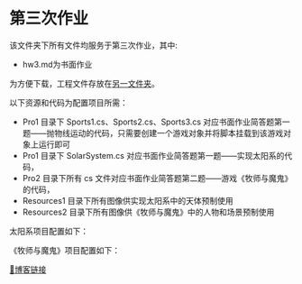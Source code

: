 # 第三次作业

该文件夹下所有文件均服务于第三次作业，其中:
- hw3.md为书面作业

为方便下载，工程文件存放在[另一文件夹](https://github.com/sherryjw/3D-Computer-Game-Programming/tree/master/Homework3-Project)。

以下资源和代码为配置项目所需：
- Pro1 目录下 Sports1.cs、Sports2.cs、Sports3.cs 对应书面作业简答题第一题——抛物线运动的代码，只需要创建一个游戏对象并将脚本挂载到该游戏对象上运行即可
- Pro1 目录下 SolarSystem.cs 对应书面作业简答题第一题——实现太阳系的代码，
- Pro2 目录下所有 cs 文件对应书面作业简答题第二题——游戏《牧师与魔鬼》的代码，
- Resources1 目录下所有图像供实现太阳系中的天体预制使用
- Resources2 目录下所有图像供《牧师与魔鬼》中的人物和场景预制使用

太阳系项目配置如下：

《牧师与魔鬼》项目配置如下：

[🔗博客链接](https://www.yuque.com/pijiuwujializijun/acorbw/xh0mcw)
